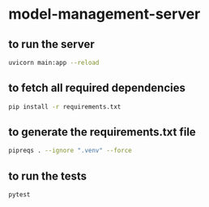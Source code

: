 # model-management-server

## to run the server

```bash
uvicorn main:app --reload
```

## to fetch all required dependencies

```bash
pip install -r requirements.txt
```

## to generate the requirements.txt file

```bash
pipreqs . --ignore ".venv" --force
```

## to run the tests

```bash
pytest
```
